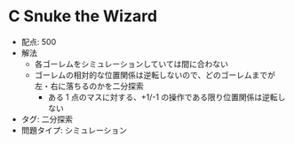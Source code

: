# C Snuke the Wizard

- 配点: 500
- 解法
    - 各ゴーレムをシミュレーションしていては間に合わない
    - ゴーレムの相対的な位置関係は逆転しないので、どのゴーレムまでが左・右に落ちるのかを二分探索
        - ある 1 点のマスに対する、+1/-1 の操作である限り位置関係は逆転しない
- タグ: 二分探索
- 問題タイプ: シミュレーション